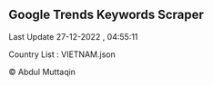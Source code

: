 

## Google Trends Keywords Scraper 
 
Last Update 27-12-2022 , 04:55:11

Country List :
VIETNAM.json



© Abdul Muttaqin 

